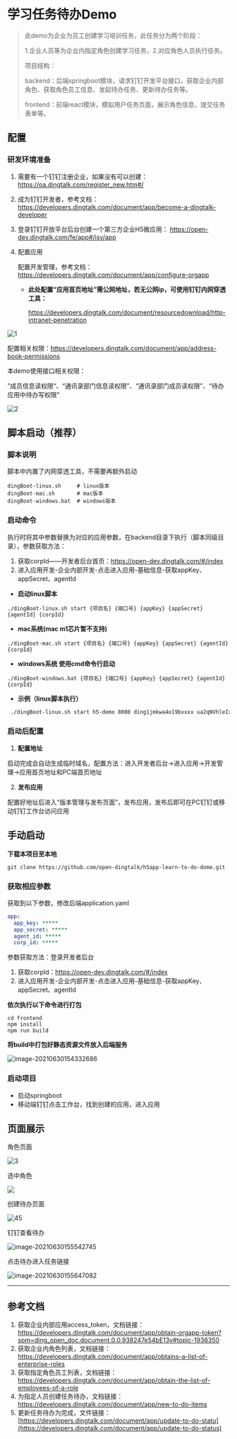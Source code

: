 # 学习任务待办Demo

> 此demo为企业为员工创建学习培训任务，此任务分为两个阶段：
>
> 1.企业人员等为企业内指定角色创建学习任务，2.对应角色人员执行任务。
>
> 项目结构：
>
> backend：后端springboot模块，请求钉钉开发平台接口，获取企业内部角色、获取角色员工信息、发起待办任务、更新待办任务等。
>
> frontend：前端react模块，模拟用户任务页面，展示角色信息，提交任务表单等。



## 配置
### 研发环境准备

1. 需要有一个钉钉注册企业，如果没有可以创建：https://oa.dingtalk.com/register_new.htm#/

2. 成为钉钉开发者，参考文档：https://developers.dingtalk.com/document/app/become-a-dingtalk-developer

3. 登录钉钉开放平台后台创建一个第三方企业H5微应用： https://open-dev.dingtalk.com/fe/app#/isv/app

4. 配置应用

   
   配置开发管理，参考文档：https://developers.dingtalk.com/document/app/configure-orgapp

   - **此处配置“应用首页地址”需公网地址，若无公网ip，可使用钉钉内网穿透工具：**

     https://developers.dingtalk.com/document/resourcedownload/http-intranet-penetration
     

![1](https://img.alicdn.com/imgextra/i4/O1CN01nIr7vn1YJuMMtMuqs_!!6000000003039-2-tps-1135-551.png)

配置相关权限：https://developers.dingtalk.com/document/app/address-book-permissions

本demo使用接口相关权限：

​	”成员信息读权限“、“通讯录部门信息读权限”、“通讯录部门成员读权限”、“待办应用中待办写权限”

![2](https://img.alicdn.com/imgextra/i4/O1CN01nIr7vn1YJuMMtMuqs_!!6000000003039-2-tps-1135-551.png)

## 脚本启动（推荐）

### 脚本说明

脚本中内置了内网穿透工具，不需要再额外启动

```shell
dingBoot-linux.sh     # linux版本
dingBoot-mac.sh       # mac版本
dingBoot-windows.bat  # windows版本
```

### 启动命令

执行时将其中参数替换为对应的应用参数，在backend目录下执行（脚本同级目录），参数获取方法：

1. 获取corpId——开发者后台首页：https://open-dev.dingtalk.com/#/index
2. 进入应用开发-企业内部开发-点击进入应用-基础信息-获取appKey、appSecret、agentId

- **启动linux脚本**

```shell
./dingBoot-linux.sh start {项目名} {端口号} {appKey} {appSecret} {agentId} {corpId}
```
- **mac系统(mac m1芯片暂不支持)**

```shell
./dingBoot-mac.sh start {项目名} {端口号} {appKey} {appSecret} {agentId} {corpId}
```
- **windows系统 使用cmd命令行启动**

```shell
./dingBoot-windows.bat {项目名} {端口号} {appKey} {appSecret} {agentId} {corpId}
```

- **示例（linux脚本执行）**

```sh
 ./dingBoot-linux.sh start h5-demo 8080 ding1jmkwa4o19bxxxx ua2qNVhleIx14ld6xgoZqtg84EE94sbizRvCimfXrIqYCeyj7b8QvqYxxx 122549400 ding9f50b15bccd1000
```

### 启动后配置

1. **配置地址**

启动完成会自动生成临时域名，配置方法：进入开发者后台->进入应用->开发管理->应用首页地址和PC端首页地址

2. **发布应用**

配置好地址后进入“版本管理与发布页面”，发布应用，发布后即可在PC钉钉或移动钉钉工作台访问应用

## 手动启动

**下载本项目至本地**

```shell
git clone https://github.com/open-dingtalk/h5app-learn-to-do-dome.git
```

### 获取相应参数

获取到以下参数，修改后端application.yaml

```yaml
app:
  app_key: *****
  app_secret: *****
  agent_id: *****
  corp_id: *****
```

参数获取方法：登录开发者后台

1. 获取corpId：https://open-dev.dingtalk.com/#/index
2. 进入应用开发-企业内部开发-点击进入应用-基础信息-获取appKey、appSecret、agentId

**依次执行以下命令进行打包**

```shell
cd frontend
npm install
npm run build
```

**将build中打包好静态资源文件放入后端服务**

![image-20210630154332686](https://img.alicdn.com/imgextra/i2/O1CN01QLp1Qw1TCVrPddfjZ_!!6000000002346-2-tps-322-521.png)



### 启动项目

- 启动springboot
- 移动端钉钉点击工作台，找到创建的应用，进入应用



## 页面展示

角色页面

![3](https://img.alicdn.com/imgextra/i1/O1CN01f1eza91izifxWDNMz_!!6000000004484-2-tps-444-584.png)

选中角色

![](https://img.alicdn.com/imgextra/i4/O1CN01Bu7GRJ1l6hwwJmxkL_!!6000000004770-2-tps-440-303.png)

创建待办页面

![45](https://img.alicdn.com/imgextra/i1/O1CN01OYUcJA1gN84UepvDG_!!6000000004129-2-tps-446-757.png)

钉钉查看待办

![image-20210630155542745](https://img.alicdn.com/imgextra/i2/O1CN01NhdXw11kSP4LxhkfL_!!6000000004682-2-tps-325-154.png)

点击待办进入任务链接

![image-20210630155647082](https://img.alicdn.com/imgextra/i4/O1CN01Ei2ivC24IavPbgfGY_!!6000000007368-2-tps-444-422.png)

---

## **参考文档**

1. 获取企业内部应用access_token，文档链接：https://developers.dingtalk.com/document/app/obtain-orgapp-token?spm=ding_open_doc.document.0.0.938247e54bE13v#topic-1936350
2. 获取企业内角色列表，文档链接：https://developers.dingtalk.com/document/app/obtains-a-list-of-enterprise-roles
3. 获取指定角色员工列表，文档链接：https://developers.dingtalk.com/document/app/obtain-the-list-of-employees-of-a-role
4. 为指定人员创建任务待办，文档链接：https://developers.dingtalk.com/document/app/new-to-do-items
5. 更新任务待办为完成，文件链接：[https://developers.dingtalk.com/document/app/update-to-do-statu](https://developers.dingtalk.com/document/app/update-to-do-status)
